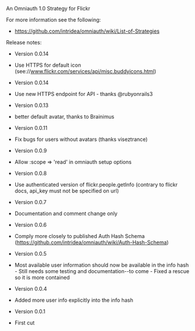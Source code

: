 An Omniauth 1.0 Strategy for Flickr

For more information see the following:

 * https://github.com/intridea/omniauth/wiki/List-of-Strategies

Release notes:

 * Version 0.0.14

  - Use HTTPS for default icon (see://www.flickr.com/services/api/misc.buddyicons.html) 

 * Version 0.0.14

  - Use new HTTPS endpoint for API - thanks @rubyonrails3

 * Version 0.0.13

  - better default avatar, thanks to Brainimus

 * Version 0.0.11

  - Fix bugs for users without avatars (thanks viseztrance)

 * Version 0.0.9

  - Allow :scope => 'read' in omniauth setup options

 * Version 0.0.8

  - Use authenticated version of flickr.people.getInfo (contrary to flickr docs, api_key must not be specified on
  url)

 * Version 0.0.7

  - Documentation and comment change only

 * Version 0.0.6

  - Comply more closely to published Auth Hash Schema (https://github.com/intridea/omniauth/wiki/Auth-Hash-Schema)

 * Version 0.0.5

  - Most available user information should now be available in the info hash - Still needs some testing and
  documentation--to come - Fixed a rescue so it is more contained

 * Version 0.0.4

  - Added more user info explicitly into the info hash

 * Version 0.0.1

  - First cut


